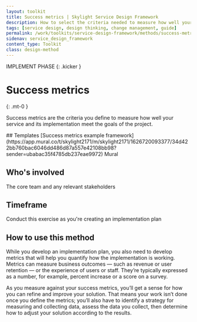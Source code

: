 ```yaml
---
layout: toolkit
title: Success metrics | Skylight Service Design Framework
description: How to select the criteria needed to measure how well your service and its implementation meet the goals of the project.
tags: [service design, design thinking, change management, guide]
permalink: /work/toolkits/service-design-framework/methods/success-metrics/
sidenav: service_design_framework
content_type: Toolkit
class: design-method
---
```


IMPLEMENT PHASE
{: .kicker }

# Success metrics
{: .mt-0 }

Success metrics are the criteria you define to measure how well your service and its implementation meet the goals of the project.

<div class="callout--tip callout--summary" markdown="1">
## Templates
[Success metrics example framework](https://app.mural.co/t/skylight2171/m/skylight2171/1626720093377/34d422bb760bac6046dd486d87a557e42108bb98?sender=ubabac35f4785db237eae9972) <span class="badge badge-sub">Mural</span>

## Who's involved
The core team and any relevant stakeholders

## Timeframe
Conduct this exercise as you're creating an implementation plan
</div>

## How to use this method

While you develop an implementation plan, you also need to develop metrics that will help you quantify how the implementation is working. Metrics can measure business outcomes — such as revenue or user retention — or the experience of users or staff. They’re typically expressed as a number, for example, percent increase or a score on a survey.

As you measure against your success metrics, you’ll get a sense for how you can refine and improve your solution. That means your work isn’t done once you define the metrics; you’ll also have to identify a strategy for measuring and collecting data, assess the data you collect, then determine how to adjust your solution according to the results.
